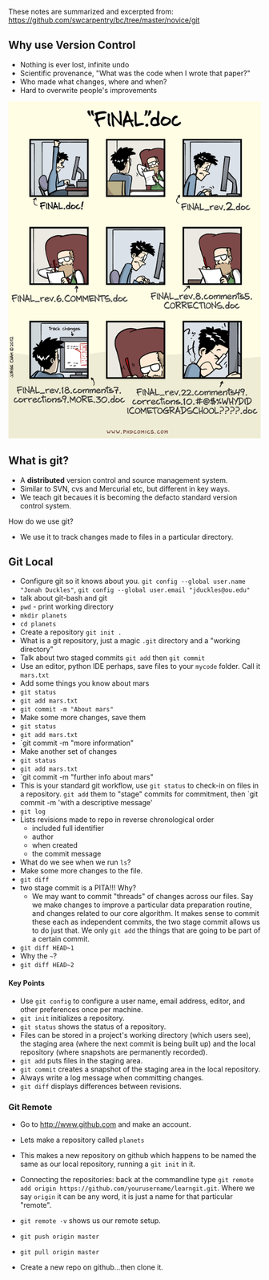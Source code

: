 
These notes are summarized and excerpted from:
https://github.com/swcarpentry/bc/tree/master/novice/git


## Why use Version Control
* Nothing is ever lost, infinite undo
* Scientific provenance, "What was the code when I wrote that paper?"
* Who made what changes, where and when?
* Hard to overwrite people's improvements

![Why use Version Control](img/phd101212s.gif)

## What is git?
* A **distributed** version control and source management system.
* Similar to SVN, cvs and Mercurial etc, but different in key ways.
* We teach git becaues it is becoming the defacto standard version control system.

How do we use git?

* We use it to track changes made to files in a particular directory.

## Git Local

* Configure git so it knows about you. `git config --global user.name "Jonah Duckles"`, `git config --global user.email "jduckles@ou.edu"`
* talk about git-bash and git
* `pwd` - print working directory
* `mkdir planets`
* `cd planets`
* Create a repository `git init .`
* What is a git repository, just a magic `.git` directory and a "working directory"
* Talk about two staged commits `git add` then `git commit`
* Use an editor, python IDE perhaps, save files to your `mycode` folder. Call it `mars.txt`
* Add some things you know about mars 
* `git status`
* `git add mars.txt`
* `git commit -m "About mars"`
* Make some more changes, save them
* `git status`
* `git add mars.txt`
* `git commit -m "more information"
* Make another set of changes
* `git status`
* `git add mars.txt`
* `git commit -m "further info about mars"
* This is your standard git workflow, use `git status` to check-in on files in a repository.  `git add` them to "stage" commits for commitment, then `git commit -m 'with a descriptive message'
* `git log`
* Lists revisions made to repo in reverse chronological order
    * included full identifier
    * author
    * when created
    * the commit message
* What do we see when we run `ls`?
* Make some more changes to the file.
* `git diff`
* two stage commit is a PITA!!! Why?
    * We may want to commit "threads" of changes across our files.  Say we make changes to improve a particular data preparation routine, and changes related to our core algorithm.  It makes sense to commit these each as independent commits, the two stage commit allows us to do just that.  We only `git add` the things that are going to be part of a certain commit.
* `git diff HEAD~1`
* Why the `~`?
* `git diff HEAD~2`

#### Key Points
*   Use `git config` to configure a user name, email address, editor, and other preferences once per machine.
*   `git init` initializes a repository.
*   `git status` shows the status of a repository.
*   Files can be stored in a project's working directory (which users see),
    the staging area (where the next commit is being built up)
    and the local repository (where snapshots are permanently recorded).
*   `git add` puts files in the staging area.
*   `git commit` creates a snapshot of the staging area in the local repository.
*   Always write a log message when committing changes.
*   `git diff` displays differences between revisions.

### Git Remote

* Go to http://www.github.com and make an account.
* Lets make a repository called `planets`
* This makes a new repository on github which happens to be named the same as our local repository, running a `git init` in it.
* Connecting the repositories: back at the commandline type `git remote add origin https://github.com/yourusername/learngit.git`.  Where we say `origin` it can be any word, it is just a name for that particular "remote".
* `git remote -v` shows us our remote setup.
* `git push origin master`
* `git pull origin master`

* Create a new repo on github...then clone it.








